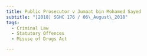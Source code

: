 ```yaml
---
title: Public Prosecutor v Jumaat bin Mohamed Sayed 
subtitle: "[2018] SGHC 176 / 06\_August\_2018"
tags:
  - Criminal Law
  - Statutory Offences
  - Misuse of Drugs Act

---
```


